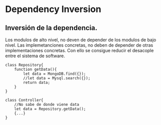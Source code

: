 # Dependency Inversion 

## Inversión de la dependencia.

Los modulos de alto nivel, no deven de depender de los modulos de bajo nivel.
Las implemetanciones concretas, no deben de depender de otras implementaciones concretas. Con ello se consigue reducir el desacople entre el sistema de software.


    class Repository{
        function getData(){
            let data = MongoDB.find({});
            //let data = Mysql.search({});
            return data;
        }
    }

    class Controller{
        //No sabe de donde viene data
        let data = Repository.getData();
        {...}
    }